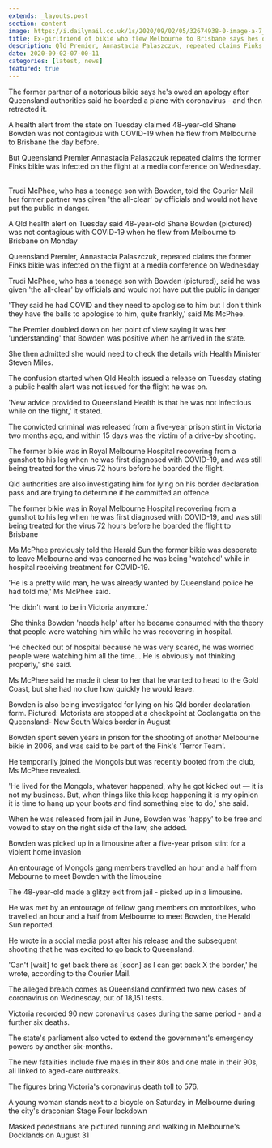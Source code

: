 ```yaml
---
extends: _layouts.post
section: content
image: https://i.dailymail.co.uk/1s/2020/09/02/05/32674938-0-image-a-7_1599022484205.jpg 
title: Ex-girlfriend of bikie who flew Melbourne to Brisbane says hes owed apology positive coronavirus  
description: Qld Premier, Annastacia Palaszczuk, repeated claims Finks bikie Shane Bowden boarded a plane after a positive COVID-19 test result despite previous health alert that said he was not contagious. 
date: 2020-09-02-07-00-11 
categories: [latest, news] 
featured: true 
--- 
```

The former partner of a notorious bikie says he's owed an apology after Queensland authorities said he boarded a plane with coronavirus - and then retracted it.  

A health alert from the state on Tuesday claimed 48-year-old Shane Bowden was not contagious with COVID-19 when he flew from Melbourne to Brisbane the day before.  

But Queensland Premier Annastacia Palaszczuk repeated claims the former Finks bikie was infected on the flight at a media conference on Wednesday.   

Trudi McPhee, who has a teenage son with Bowden, told the Courier Mail her former partner was given 'the all-clear' by officials and would not have put the public in danger. 

A Qld health alert on Tuesday said 48-year-old Shane Bowden (pictured) was not contagious with COVID-19 when he flew from Melbourne to Brisbane on Monday

Queensland Premier, Annastacia Palaszczuk, repeated claims the former Finks bikie was infected on the flight at a media conference on Wednesday

Trudi McPhee, who has a teenage son with Bowden (pictured), said he was given 'the all-clear' by officials and would not have put the public in danger 

'They said he had COVID and they need to apologise to him but I don't think they have the balls to apologise to him, quite frankly,' said Ms McPhee.

The Premier doubled down on her point of view saying it was her 'understanding' that Bowden was positive when he arrived in the state.  

She then admitted she would need to check the details with Health Minister Steven Miles.

The confusion started when Qld Health issued a release on Tuesday stating a public health alert was not issued for the flight he was on. 

'New advice provided to Queensland Health is that he was not infectious while on the flight,' it stated.  

The convicted criminal was released from a five-year prison stint in Victoria two months ago, and within 15 days was the victim of a drive-by shooting.

The former bikie was in Royal Melbourne Hospital recovering from a gunshot to his leg when he was first diagnosed with COVID-19, and was still being treated for the virus 72 hours before he boarded the flight. 

Qld authorities are also investigating him for lying on his border declaration pass and are trying to determine if he committed an offence. 

The former bikie was in Royal Melbourne Hospital recovering from a gunshot to his leg when he was first diagnosed with COVID-19, and was still being treated for the virus 72 hours before he boarded the flight to Brisbane 

Ms McPhee previously told the Herald Sun the former bikie was desperate to leave Melbourne and was concerned he was being 'watched' while in hospital receiving treatment for COVID-19. 

'He is a pretty wild man, he was already wanted by Queensland police he had told me,' Ms McPhee said.

'He didn't want to be in Victoria anymore.'

 She thinks Bowden 'needs help' after he became consumed with the theory that people were watching him while he was recovering in hospital. 

'He checked out of hospital because he was very scared, he was worried people were watching him all the time... He is obviously not thinking properly,' she said. 

Ms McPhee said he made it clear to her that he wanted to head to the Gold Coast, but she had no clue how quickly he would leave.    

Bowden is also being investigated for lying on his Qld border declaration form. Pictured: Motorists are stopped at a checkpoint at Coolangatta on the Queensland- New South Wales border in August

Bowden spent seven years in prison for the shooting of another Melbourne bikie in 2006, and was said to be part of the Fink's 'Terror Team'.

He temporarily joined the Mongols but was recently booted from the club, Ms McPhee revealed.

'He lived for the Mongols, whatever happened, why he got kicked out — it is not my business. But, when things like this keep happening it is my opinion it is time to hang up your boots and find something else to do,' she said.

When he was released from jail in June, Bowden was 'happy' to be free and vowed to stay on the right side of the law, she added.    

Bowden was picked up in a limousine after a five-year prison stint for a violent home invasion

An entourage of Mongols gang members travelled an hour and a half from Mebourne to meet Bowden with the limousine 



The 48-year-old made a glitzy exit from jail - picked up in a limousine.

He was met by an entourage of fellow gang members on motorbikes, who travelled an hour and a half from Melbourne to meet Bowden, the Herald Sun reported.  

He wrote in a social media post after his release and the subsequent shooting that he was excited to go back to Queensland. 

'Can't [wait] to get back there as [soon] as I can get back X the border,' he wrote, according to the Courier Mail.

The alleged breach comes as Queensland confirmed two new cases of coronavirus on Wednesday, out of 18,151 tests.  

Victoria recorded 90 new coronavirus cases during the same period - and a further six deaths.  

The state's parliament also voted to extend the government's emergency powers by another six-months. 

The new fatalities include five males in their 80s and one male in their 90s, all linked to aged-care outbreaks.

The figures bring Victoria's coronavirus death toll to 576. 

A young woman stands next to a bicycle on Saturday in Melbourne during the city's draconian Stage Four lockdown



Masked pedestrians are pictured running and walking in Melbourne's Docklands on August 31


